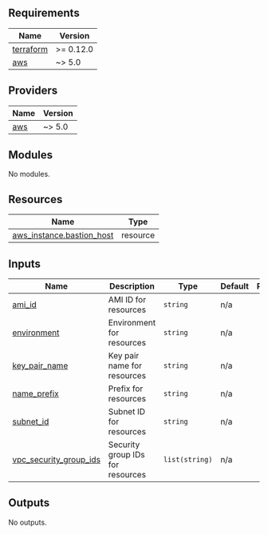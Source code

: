 <!-- BEGINNING OF PRE-COMMIT-TERRAFORM DOCS HOOK -->
## Requirements

| Name | Version |
|------|---------|
| <a name="requirement_terraform"></a> [terraform](#requirement\_terraform) | >= 0.12.0 |
| <a name="requirement_aws"></a> [aws](#requirement\_aws) | ~> 5.0 |

## Providers

| Name | Version |
|------|---------|
| <a name="provider_aws"></a> [aws](#provider\_aws) | ~> 5.0 |

## Modules

No modules.

## Resources

| Name | Type |
|------|------|
| [aws_instance.bastion_host](https://registry.terraform.io/providers/hashicorp/aws/latest/docs/resources/instance) | resource |

## Inputs

| Name | Description | Type | Default | Required |
|------|-------------|------|---------|:--------:|
| <a name="input_ami_id"></a> [ami\_id](#input\_ami\_id) | AMI ID for resources | `string` | n/a | yes |
| <a name="input_environment"></a> [environment](#input\_environment) | Environment for resources | `string` | n/a | yes |
| <a name="input_key_pair_name"></a> [key\_pair\_name](#input\_key\_pair\_name) | Key pair name for resources | `string` | n/a | yes |
| <a name="input_name_prefix"></a> [name\_prefix](#input\_name\_prefix) | Prefix for resources | `string` | n/a | yes |
| <a name="input_subnet_id"></a> [subnet\_id](#input\_subnet\_id) | Subnet ID for resources | `string` | n/a | yes |
| <a name="input_vpc_security_group_ids"></a> [vpc\_security\_group\_ids](#input\_vpc\_security\_group\_ids) | Security group IDs for resources | `list(string)` | n/a | yes |

## Outputs

No outputs.
<!-- END OF PRE-COMMIT-TERRAFORM DOCS HOOK -->
